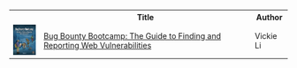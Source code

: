 <table>
    <tr>
        <th></th>
        <th>Title</th>
        <th>Author</th>
    </tr>
    <tr>
        <td><img width="64" src="./images/Bootcamp.png"></td>
        <td><a href="https://github.com/Apl223/Portfolio/tree/main/Cybersecurity/Books/BugBountyBootcamp"> Bug Bounty Bootcamp: The Guide to Finding and Reporting Web  Vulnerabilities </a></td>
        <td> Vickie Li</td>
    </tr>
